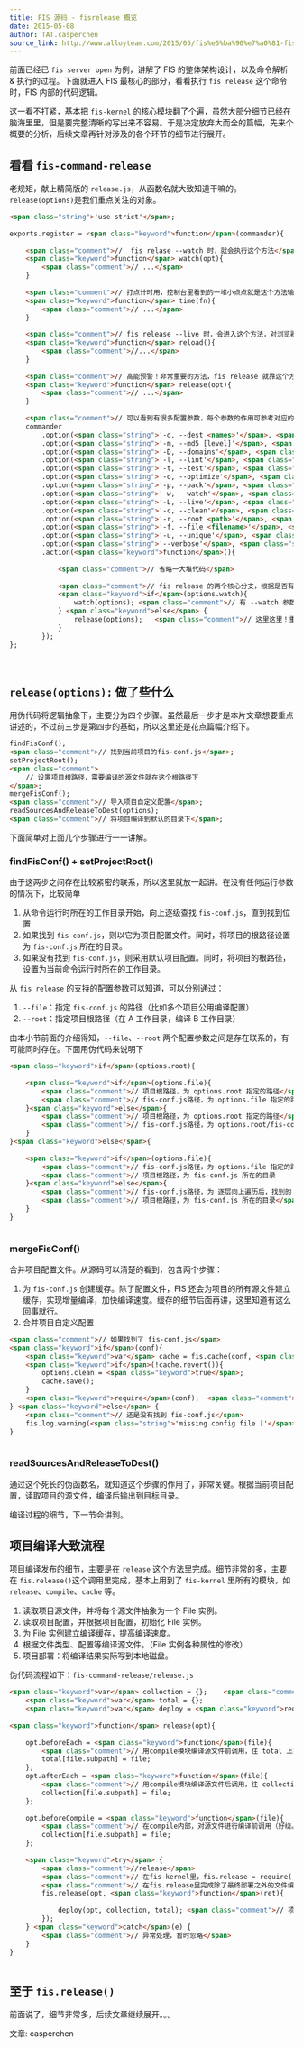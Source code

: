 ```yaml
---
title: FIS 源码 - fisrelease 概览
date: 2015-05-08
author: TAT.casperchen
source_link: http://www.alloyteam.com/2015/05/fis%e6%ba%90%e7%a0%81-fisrelease%e6%a6%82%e8%a7%88/
---
```


<!-- {% raw %} - for jekyll -->

前面已经已 `fis server open` 为例，讲解了 FIS 的整体架构设计，以及命令解析 & 执行的过程。下面就进入 FIS 最核心的部分，看看执行 `fis release` 这个命令时，FIS 内部的代码逻辑。

这一看不打紧，基本把 `fis-kernel` 的核心模块翻了个遍，虽然大部分细节已经在脑海里里，但是要完整清晰的写出来不容易。于是决定放弃大而全的篇幅，先来个概要的分析，后续文章再针对涉及的各个环节的细节进行展开。

## 看看 `fis-command-release`

老规矩，献上精简版的 `release.js`，从函数名就大致知道干嘛的。`release(options)`是我们重点关注的对象。

```html
<span class="string">'use strict'</span>;
 
exports.register = <span class="keyword">function</span>(commander){
    
    <span class="comment">//  fis relase --watch 时，就会执行这个方法</span>
    <span class="keyword">function</span> watch(opt){
        <span class="comment">// ...</span>
    }
    
    <span class="comment">// 打点计时用，控制台里看到的一堆小点点就是这个方法输出的</span>
    <span class="keyword">function</span> time(fn){
        <span class="comment">// ...</span>
    }
    
    <span class="comment">// fis release --live 时，会进入这个方法，对浏览器进行实时刷新</span>
    <span class="keyword">function</span> reload(){
        <span class="comment">//...</span>
    }
    
    <span class="comment">// 高能预警！非常重要的方法，fis release 就靠这个方法走江湖了</span>
    <span class="keyword">function</span> release(opt){
        <span class="comment">// ...</span>
    }
    
    <span class="comment">// 可以看到有很多配置参数，每个参数的作用可参考对应的描述，或者看官方文档</span>
    commander
        .option(<span class="string">'-d, --dest <names>'</span>, <span class="string">'release output destination'</span>, String, <span class="string">'preview'</span>)
        .option(<span class="string">'-m, --md5 [level]'</span>, <span class="string">'md5 release option'</span>, Number)
        .option(<span class="string">'-D, --domains'</span>, <span class="string">'add domain name'</span>, Boolean, <span class="keyword">false</span>)
        .option(<span class="string">'-l, --lint'</span>, <span class="string">'with lint'</span>, Boolean, <span class="keyword">false</span>)
        .option(<span class="string">'-t, --test'</span>, <span class="string">'with unit testing'</span>, Boolean, <span class="keyword">false</span>)
        .option(<span class="string">'-o, --optimize'</span>, <span class="string">'with optimizing'</span>, Boolean, <span class="keyword">false</span>)
        .option(<span class="string">'-p, --pack'</span>, <span class="string">'with package'</span>, Boolean, <span class="keyword">true</span>)
        .option(<span class="string">'-w, --watch'</span>, <span class="string">'monitor the changes of project'</span>)
        .option(<span class="string">'-L, --live'</span>, <span class="string">'automatically reload your browser'</span>)
        .option(<span class="string">'-c, --clean'</span>, <span class="string">'clean compile cache'</span>, Boolean, <span class="keyword">false</span>)
        .option(<span class="string">'-r, --root <path>'</span>, <span class="string">'set project root'</span>)
        .option(<span class="string">'-f, --file <filename>'</span>, <span class="string">'set fis-conf file'</span>)
        .option(<span class="string">'-u, --unique'</span>, <span class="string">'use unique compile caching'</span>, Boolean, <span class="keyword">false</span>)
        .option(<span class="string">'--verbose'</span>, <span class="string">'enable verbose output'</span>, Boolean, <span class="keyword">false</span>)
        .action(<span class="keyword">function</span>(){
            
            <span class="comment">// 省略一大堆代码</span>
            
            <span class="comment">// fis release 的两个核心分支，根据是否有加入 --watch 进行区分</span>
            <span class="keyword">if</span>(options.watch){
                watch(options); <span class="comment">// 有 --watch 参数</span>
            } <span class="keyword">else</span> {
                release(options);   <span class="comment">// 这里这里！重点关注！没有 --watch 参数</span>
            }
        });
};
 
 
```

## `release(options);` 做了些什么

用伪代码将逻辑抽象下，主要分为四个步骤。虽然最后一步才是本片文章想要重点讲述的，不过前三步是第四步的基础，所以这里还是花点篇幅介绍下。

```html
findFisConf();
<span class="comment">// 找到当前项目的fis-conf.js</span>;
setProjectRoot();
<span class="comment">
    // 设置项目根路径，需要编译的源文件就在这个根路径下
</span>;
mergeFisConf();
<span class="comment">// 导入项目自定义配置</span>;
readSourcesAndReleaseToDest(options);
<span class="comment">// 将项目编译到默认的目录下</span>;
```

下面简单对上面几个步骤进行一一讲解。

### findFisConf() + setProjectRoot()

由于这两步之间存在比较紧密的联系，所以这里就放一起讲。在没有任何运行参数的情况下，比较简单

1.  从命令运行时所在的工作目录开始，向上逐级查找 `fis-conf.js`，直到找到位置
2.  如果找到 `fis-conf.js`，则以它为项目配置文件。同时，将项目的根路径设置为 `fis-conf.js` 所在的目录。
3.  如果没有找到 `fis-conf.js`，则采用默认项目配置。同时，将项目的根路径，设置为当前命令运行时所在的工作目录。

从 `fis release` 的支持的配置参数可以知道，可以分别通过：

1.  `--file`：指定 `fis-conf.js` 的路径（比如多个项目公用编译配置）
2.  `--root`：指定项目根路径（在 A 工作目录，编译 B 工作目录）

由本小节前面的介绍得知，`--file`、`--root` 两个配置参数之间是存在联系的，有可能同时存在。下面用伪代码来说明下

```html
<span class="keyword">if</span>(options.root){
    
    <span class="keyword">if</span>(options.file){
        <span class="comment">// 项目根路径，为 options.root 指定的路径</span>
        <span class="comment">// fis-conf.js路径，为 options.file 指定的路径</span>
    }<span class="keyword">else</span>{
        <span class="comment">// 项目根路径，为 options.root 指定的路径</span>
        <span class="comment">// fis-conf.js路径，为 options.root/fis-conf.js </span>
    }
}<span class="keyword">else</span>{
    
    <span class="keyword">if</span>(options.file){
        <span class="comment">// fis-conf.js路径，为 options.file 指定的路径</span>
        <span class="comment">// 项目根路径，为 fis-conf.js 所在的目录        </span>
    }<span class="keyword">else</span>{
        <span class="comment">// fis-conf.js路径，为 逐层向上遍历后，找到的 fis-conf.js 路径</span>
        <span class="comment">// 项目根路径，为 fis-conf.js 所在的目录</span>
    }
}
 
```

### mergeFisConf()

合并项目配置文件。从源码可以清楚的看到，包含两个步骤：

1.  为 `fis-conf.js` 创建缓存。除了配置文件，FIS 还会为项目的所有源文件建立缓存，实现增量编译，加快编译速度。缓存的细节后面再讲，这里知道有这么回事就行。
2.  合并项目自定义配置

```html
<span class="comment">// 如果找到了 fis-conf.js</span>
<span class="keyword">if</span>(conf){
    <span class="keyword">var</span> cache = fis.cache(conf, <span class="string">'conf'</span>); 
    <span class="keyword">if</span>(!cache.revert()){
        options.clean = <span class="keyword">true</span>;
        cache.save();
    }
    <span class="keyword">require</span>(conf);  <span class="comment">// 加载 fis-conf.js，其实就是合并配置</span>
} <span class="keyword">else</span> {
    <span class="comment">// 还是没有找到 fis-conf.js</span>
    fis.log.warning(<span class="string">'missing config file ['</span> + filename + <span class="string">']'</span>);
}
 
```

### readSourcesAndReleaseToDest()

通过这个死长的伪函数名，就知道这个步骤的作用了，非常关键。根据当前项目配置，读取项目的源文件，编译后输出到目标目录。

编译过程的细节，下一节会讲到。

## 项目编译大致流程

项目编译发布的细节，主要是在 `release` 这个方法里完成。细节非常的多，主要在 `fis.release()`这个调用里完成，基本上用到了 `fis-kernel` 里所有的模块，如 `release`、`compile`、`cache` 等。

1.  读取项目源文件，并将每个源文件抽象为一个 File 实例。
2.  读取项目配置，并根据项目配置，初始化 File 实例。
3.  为 File 实例建立编译缓存，提高编译速度。
4.  根据文件类型、配置等编译源文件。（File 实例各种属性的修改）
5.  项目部署：将编译结果实际写到本地磁盘。

伪代码流程如下：`fis-command-release/release.js`

```html
<span class="keyword">var</span> collection = {};    <span class="comment">// 跟total一样，key=>value 为 “编译的源文件路径”＝》"对应的file对象"</span>
    <span class="keyword">var</span> total = {};
    <span class="keyword">var</span> deploy = <span class="keyword">require</span>(<span class="string">'./lib/deploy.js'</span>);    <span class="comment">// 文件部署模块，完成从 src -> dest 的最后一棒</span>
    
<span class="keyword">function</span> release(opt){
    
    opt.beforeEach = <span class="keyword">function</span>(file){
        <span class="comment">// 用compile模块编译源文件前调用，往 total 上挂 key=>value</span>
        total[file.subpath] = file;
    };
    opt.afterEach = <span class="keyword">function</span>(file){
        <span class="comment">// 用compile模块编译源文件后调用，往 collection 上挂 key=>value</span>
        collection[file.subpath] = file;
    };
    
    opt.beforeCompile = <span class="keyword">function</span>(file){
        <span class="comment">// 在compile内部，对源文件进行编译前调用（好绕。。。）</span>
        collection[file.subpath] = file;        
    };
    
    <span class="keyword">try</span> {
        <span class="comment">//release</span>
        <span class="comment">// 在fis-kernel里，fis.release = require('./lib/release.js');</span>
        <span class="comment">// 在fis.release里完成除了最终部署之外的文件编译操作，比如文件标准化等</span>
        fis.release(opt, <span class="keyword">function</span>(ret){
            
            deploy(opt, collection, total); <span class="comment">// 项目部署（本例子里特指将编译后的文件写到某个特定的路径下）</span>
        });
    } <span class="keyword">catch</span>(e) {
        <span class="comment">// 异常处理，暂时忽略</span>
    }
}
 
```

## 至于 `fis.release()`

前面说了，细节非常多，后续文章继续展开。。。

文章: casperchen

<!-- {% endraw %} - for jekyll -->